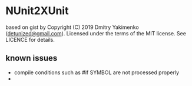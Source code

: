 # NUnit2XUnit 

based on gist by Copyright (C) 2019 Dmitry Yakimenko (detunized@gmail.com).
Licensed under the terms of the MIT license. See LICENCE for details.

## known issues

- compile conditions such as #if SYMBOL are not processed properly
- 
